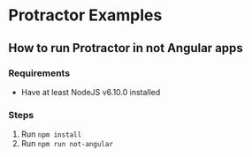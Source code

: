 # Protractor Examples

## How to run Protractor in not Angular apps

### Requirements

* Have at least NodeJS v6.10.0 installed

### Steps
1. Run `npm install`
2. Run `npm run not-angular`
